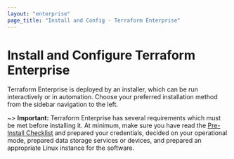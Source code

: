 ```yaml
---
layout: "enterprise"
page_title: "Install and Config - Terraform Enterprise"
---
```


# Install and Configure Terraform Enterprise

Terraform Enterprise is deployed by an installer, which can be run interactively or in automation. Choose your preferred installation method from the sidebar navigation to the left.

~> **Important:** Terraform Enterprise has several requirements which must be met before installing it. At minimum, make sure you have read the [Pre-Install Checklist](docs/enterprise/before-installing/index.html) and prepared your credentials, decided on your operational mode, prepared data storage services or devices, and prepared an appropriate Linux instance for the software.
